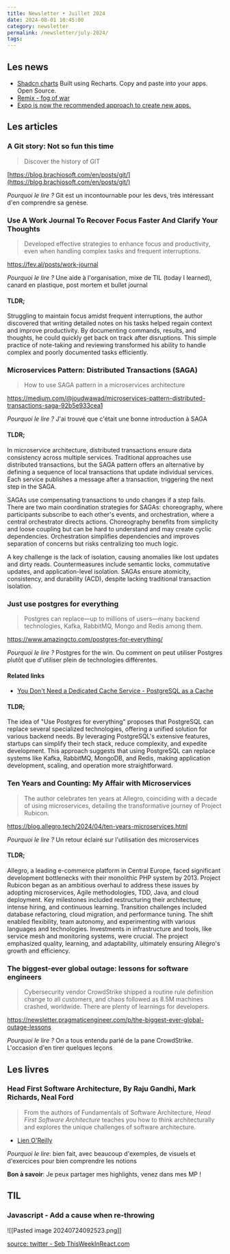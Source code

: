 ```yaml
---
title: Newsletter • Juillet 2024
date: 2024-08-01 10:45:00
category: newsletter
permalink: /newsletter/july-2024/
tags:
---
```


## Les news

- [Shadcn charts](https://ui.shadcn.com/charts) Built using Recharts. Copy and paste into your apps. Open Source.
- [Remix - fog of war](https://remix.run/blog/fog-of-war)
- [Expo is now the recommended approach to create new apps.](https://reactnative.dev/blog/2024/06/25/use-a-framework-to-build-react-native-apps)

## Les articles

### A Git story: Not so fun this time

> Discover the history of GIT

[https://blog.brachiosoft.com/en/posts/git/](https://blog.brachiosoft.com/en/posts/git/)

_Pourquoi le lire ?_ Git est un incontournable pour les devs, très intéressant d'en comprendre sa genèse.

### Use A Work Journal To Recover Focus Faster And Clarify Your Thoughts

> Developed effective strategies to enhance focus and productivity, even when handling complex tasks and frequent interruptions.

<https://fev.al/posts/work-journal>

_Pourquoi le lire ?_ Une aide à l'organisation, mixe de TIL (today I learned), canard en plastique, post mortem et bullet journal

#### TLDR;

Struggling to maintain focus amidst frequent interruptions, the author discovered that writing detailed notes on his tasks helped regain context and improve productivity. By documenting commands, results, and thoughts, he could quickly get back on track after disruptions. This simple practice of note-taking and reviewing transformed his ability to handle complex and poorly documented tasks efficiently.

### Microservices Pattern: Distributed Transactions (SAGA)

> How to use SAGA pattern in a microservices architecture

<https://medium.com/@joudwawad/microservices-pattern-distributed-transactions-saga-92b5e933cea1>

_Pourquoi le lire ?_ J'ai trouvé que c'était une bonne introduction à SAGA

#### TLDR;

In microservice architecture, distributed transactions ensure data consistency across multiple services. Traditional approaches use distributed transactions, but the SAGA pattern offers an alternative by defining a sequence of local transactions that update individual services. Each service publishes a message after a transaction, triggering the next step in the SAGA.

SAGAs use compensating transactions to undo changes if a step fails. There are two main coordination strategies for SAGAs: choreography, where participants subscribe to each other's events, and orchestration, where a central orchestrator directs actions. Choreography benefits from simplicity and loose coupling but can be hard to understand and may create cyclic dependencies. Orchestration simplifies dependencies and improves separation of concerns but risks centralizing too much logic.

A key challenge is the lack of isolation, causing anomalies like lost updates and dirty reads. Countermeasures include semantic locks, commutative updates, and application-level isolation. SAGAs ensure atomicity, consistency, and durability (ACD), despite lacking traditional transaction isolation.

### Just use postgres for everything

> Postgres can replace—up to millions of users—many backend technologies, Kafka, RabbitMQ, Mongo and Redis among them.

<https://www.amazingcto.com/postgres-for-everything/>

_Pourquoi le lire ?_ Postgres for the win. Ou comment on peut utiliser Postgres plutôt que d'utiliser plein de technologies différentes.

#### Related links

- [You Don't Need a Dedicated Cache Service - PostgreSQL as a Cache](https://martinheinz.dev/blog/105)

#### TLDR;

The idea of "Use Postgres for everything" proposes that PostgreSQL can replace several specialized technologies, offering a unified solution for various backend needs. By leveraging PostgreSQL's extensive features, startups can simplify their tech stack, reduce complexity, and expedite development. This approach suggests that using PostgreSQL can replace systems like Kafka, RabbitMQ, MongoDB, and Redis, making application development, scaling, and operation more straightforward.

### Ten Years and Counting: My Affair with Microservices

> The author celebrates ten years at Allegro, coinciding with a decade of using microservices, detailing the transformative journey of Project Rubicon.

<https://blog.allegro.tech/2024/04/ten-years-microservices.html>

_Pourquoi le lire ?_ Un retour éclairé sur l'utilisation des microservices

#### TLDR;

Allegro, a leading e-commerce platform in Central Europe, faced significant development bottlenecks with their monolithic PHP system by 2013. Project Rubicon began as an ambitious overhaul to address these issues by adopting microservices, Agile methodologies, TDD, Java, and cloud deployment. Key milestones included restructuring their architecture, intense hiring, and continuous learning. Transition challenges included database refactoring, cloud migration, and performance tuning. The shift enabled flexibility, team autonomy, and experimenting with various languages and technologies. Investments in infrastructure and tools, like service mesh and monitoring systems, were crucial. The project emphasized quality, learning, and adaptability, ultimately ensuring Allegro's growth and efficiency.

### The biggest-ever global outage: lessons for software engineers

> Cybersecurity vendor CrowdStrike shipped a routine rule definition change to all customers, and chaos followed as 8.5M machines crashed, worldwide. There are plenty of learnings for developers.

<https://newsletter.pragmaticengineer.com/p/the-biggest-ever-global-outage-lessons>

_Pourquoi le lire ?_ On a tous entendu parlé de la pane CrowdStrike. L'occasion d'en tirer quelques leçons

## Les livres

### Head First Software Architecture, By Raju Gandhi, Mark Richards, Neal Ford

> From the authors of Fundamentals of Software Architecture, _Head First Software Architecture_ teaches you how to think architecturally and explores the unique challenges of software architecture.

- [Lien O'Reilly](https://learning.oreilly.com/library/view/head-first-software/9781098134341/)

_Pourquoi le lire_: bien fait, avec beaucoup d'exemples, de visuels et d'exercices pour bien comprendre les notions

**Bon à savoir**: Je peux partager mes highlights, venez dans mes MP !

## TIL

### Javascript - Add a cause when re-throwing

![[Pasted image 20240724092523.png]]

[source: twitter - Seb ThisWeekInReact.com](https://x.com/sebastienlorber/status/1815762246326194685)
